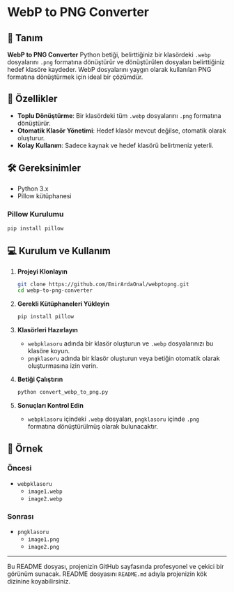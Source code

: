 # WebP to PNG Converter


## 📜 Tanım

**WebP to PNG Converter** Python betiği, belirttiğiniz bir klasördeki `.webp` dosyalarını `.png` formatına dönüştürür ve dönüştürülen dosyaları belirttiğiniz hedef klasöre kaydeder. WebP dosyalarını yaygın olarak kullanılan PNG formatına dönüştürmek için ideal bir çözümdür.

## 🚀 Özellikler

- **Toplu Dönüştürme**: Bir klasördeki tüm `.webp` dosyalarını `.png` formatına dönüştürür.
- **Otomatik Klasör Yönetimi**: Hedef klasör mevcut değilse, otomatik olarak oluşturur.
- **Kolay Kullanım**: Sadece kaynak ve hedef klasörü belirtmeniz yeterli.

## 🛠️ Gereksinimler

- Python 3.x
- Pillow kütüphanesi

### Pillow Kurulumu

```sh
pip install pillow
```

## 💻 Kurulum ve Kullanım

1. **Projeyi Klonlayın**

    ```sh
    git clone https://github.com/EmirArdaOnal/webptopng.git
    cd webp-to-png-converter
    ```

2. **Gerekli Kütüphaneleri Yükleyin**

    ```sh
    pip install pillow
    ```

3. **Klasörleri Hazırlayın**

    - `webpklasoru` adında bir klasör oluşturun ve `.webp` dosyalarınızı bu klasöre koyun.
    - `pngklasoru` adında bir klasör oluşturun veya betiğin otomatik olarak oluşturmasına izin verin.

4. **Betiği Çalıştırın**

    ```sh
    python convert_webp_to_png.py
    ```

5. **Sonuçları Kontrol Edin**

    - `webpklasoru` içindeki `.webp` dosyaları, `pngklasoru` içinde `.png` formatına dönüştürülmüş olarak bulunacaktır.

## 📂 Örnek

### Öncesi
- `webpklasoru`
  - `image1.webp`
  - `image2.webp`

### Sonrası
- `pngklasoru`
  - `image1.png`
  - `image2.png`

---

Bu README dosyası, projenizin GitHub sayfasında profesyonel ve çekici bir görünüm sunacak. README dosyasını `README.md` adıyla projenizin kök dizinine koyabilirsiniz.
